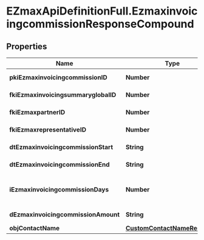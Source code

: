 # EZmaxApiDefinitionFull.EzmaxinvoicingcommissionResponseCompound

## Properties

Name | Type | Description | Notes
------------ | ------------- | ------------- | -------------
**pkiEzmaxinvoicingcommissionID** | **Number** | The unique ID of the Ezmaxinvoicingcommission | [optional] 
**fkiEzmaxinvoicingsummaryglobalID** | **Number** | The unique ID of the Ezmaxinvoicingsummaryglobal | [optional] 
**fkiEzmaxpartnerID** | **Number** | The unique ID of the Ezmaxpartner | [optional] 
**fkiEzmaxrepresentativeID** | **Number** | The unique ID of the Ezmaxrepresentative | [optional] 
**dtEzmaxinvoicingcommissionStart** | **String** | The start date for the Ezmaxinvoicingcommission | 
**dtEzmaxinvoicingcommissionEnd** | **String** | The end date for the Ezmaxinvoicingcommission | 
**iEzmaxinvoicingcommissionDays** | **Number** | This is the number of days during the month on which the Ezmaxinvoigcommission applies | 
**dEzmaxinvoicingcommissionAmount** | **String** | The amount of Ezmaxinvoicingcommission | 
**objContactName** | [**CustomContactNameResponse**](CustomContactNameResponse.md) |  | [optional] 


